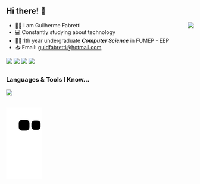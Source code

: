 <h2>Hi there! 👋</h2>

<img align="right" height="130em" src="https://github-readme-stats-sigma-five.vercel.app/api/top-langs/?username=guifabretti&layout=compact&langs_count=7&theme=radical"/>

- :raising_hand_man: I am Guilherme Fabretti
- 💻 Constantly studying about technology
- 👨‍🎓 1th year undergraduate ***Computer Science*** in FUMEP - EEP
- 📥 Email: guidfabretti@hotmail.com

 <p align="left">
    <a href="https://api.whatsapp.com/send?phone=5519999684545" target="_blank"><img src="https://img.shields.io/badge/WhatsApp-25D366?style=for-the-badge&logo=whatsapp&logoColor=white" target="_blank"></a> 
    <a href="https://instagram.com/guifabretti_" target="_blank"><img src="https://img.shields.io/badge/-Instagram-%23E4405F?style=for-the-badge&logo=instagram&logoColor=white" target="_blank"></a>
    <a href = "mailto:guifabretti@hotmail.com"><img src="https://img.shields.io/badge/Microsoft_Outlook-0078D4?style=for-the-badge&logo=microsoft-outlook&logoColor=white" target="_blank"></a>
  <a href="https://www.linkedin.com/in/guilhermefabretti/" target="_blank"><img src="https://img.shields.io/badge/-LinkedIn-%230077B5?style=for-the-badge&logo=linkedin&logoColor=white" target="_blank"></a> 
    
##
    
  <h3>Languages & Tools I Know...</h3>

<p align="left">
  <a href="https://skillicons.dev">
    <img src="https://skillicons.dev/icons?i=html,css,c,cpp,python,arduino,git,github,vscode" />
  </a>
</p>

##
   
 ![Snake animation](https://github.com/guifabretti/guifabretti/blob/output/github-contribution-grid-snake.svg)

